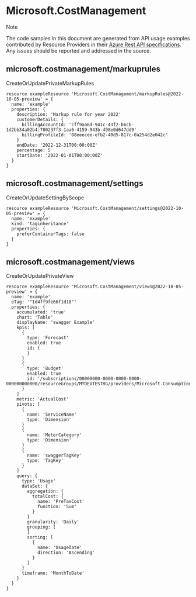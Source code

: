 # Microsoft.CostManagement
  
> [!NOTE]
> The code samples in this document are generated from API usage examples contributed by Resource Providers in their [Azure Rest API specifications](https://github.com/Azure/azure-rest-api-specs). Any issues should be reported and addressed in the source.


## microsoft.costmanagement/markuprules

CreateOrUpdatePrivateMarkupRules
```bicep
resource exampleResource 'Microsoft.CostManagement/markupRules@2022-10-05-preview' = {
  name: 'example'
  properties: {
    description: 'Markup rule for year 2022'
    customerDetails: {
      billingAccountId: 'cff9aa6d-941c-43f2-b6cb-1d2bb34a02b4:780237f3-1aa6-4159-943b-498e0d647dd9'
      billingProfileId: '08eeecee-efb2-40d5-817c-0a254d2e042c'
    }
    endDate: '2022-12-31T00:00:00Z'
    percentage: 5
    startDate: '2022-01-01T00:00:00Z'
  }
}
```

## microsoft.costmanagement/settings

CreateOrUpdateSettingByScope
```bicep
resource exampleResource 'Microsoft.CostManagement/settings@2022-10-05-preview' = {
  name: 'example'
  kind: 'taginheritance'
  properties: {
    preferContainerTags: false
  }
}
```

## microsoft.costmanagement/views

CreateOrUpdatePrivateView
```bicep
resource exampleResource 'Microsoft.CostManagement/views@2022-10-05-preview' = {
  name: 'example'
  eTag: '"1d4ff9fe66f1d10"'
  properties: {
    accumulated: 'true'
    chart: 'Table'
    displayName: 'swagger Example'
    kpis: [
      {
        type: 'Forecast'
        enabled: true
        id: {
        }
      }
      {
        type: 'Budget'
        enabled: true
        id: '/subscriptions/00000000-0000-0000-0000-000000000000/resourceGroups/MYDEVTESTRG/providers/Microsoft.Consumption/budgets/swaggerDemo'
      }
    ]
    metric: 'ActualCost'
    pivots: [
      {
        name: 'ServiceName'
        type: 'Dimension'
      }
      {
        name: 'MeterCategory'
        type: 'Dimension'
      }
      {
        name: 'swaggerTagKey'
        type: 'TagKey'
      }
    ]
    query: {
      type: 'Usage'
      dataSet: {
        aggregation: {
          totalCost: {
            name: 'PreTaxCost'
            function: 'Sum'
          }
        }
        granularity: 'Daily'
        grouping: [
        ]
        sorting: [
          {
            name: 'UsageDate'
            direction: 'Ascending'
          }
        ]
      }
      timeframe: 'MonthToDate'
    }
  }
}
```
